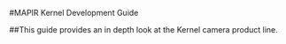 #MAPIR Kernel Development Guide

##This guide provides an in depth look at the Kernel camera product line.



